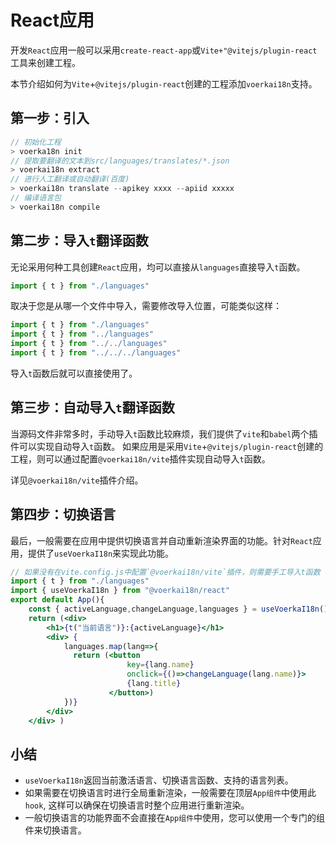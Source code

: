 # React应用

开发`React`应用一般可以采用`create-react-app`或`Vite+"@vitejs/plugin-react`工具来创建工程。

本节介绍如何为`Vite`+`@vitejs/plugin-react`创建的工程添加`voerkai18n`支持。

## 第一步：引入

```javascript | pure
// 初始化工程
> voerka18n init
// 提取要翻译的文本到src/languages/translates/*.json
> voerkai18n extract
// 进行人工翻译或自动翻译(百度)
> voerkai18n translate --apikey xxxx --apiid xxxxx
// 编译语言包
> voerkai18n compile 
```

## 第二步：导入`t`翻译函数
无论采用何种工具创建`React`应用，均可以直接从`languages`直接导入`t`函数。

```javascript | pure
import { t } from "./languages"
```
取决于您是从哪一个文件中导入，需要修改导入位置，可能类似这样：
```javascript | pure
import { t } from "./languages"
import { t } from "../languages"
import { t } from "../../languages"
import { t } from "../../../languages"
```

导入`t`函数后就可以直接使用了。

## 第三步：自动导入`t`翻译函数

当源码文件非常多时，手动导入`t`函数比较麻烦，我们提供了`vite`和`babel`两个插件可以实现自动导入`t`函数。
如果应用是采用`Vite`+`@vitejs/plugin-react`创建的工程，则可以通过配置`@voerkai18n/vite`插件实现自动导入`t`函数。

详见`@voerkai18n/vite`插件介绍。


## 第四步：切换语言

最后，一般需要在应用中提供切换语言并自动重新渲染界面的功能。针对`React`应用，提供了`useVoerkaI18n`来实现此功能。


```jsx | pure
// 如果没有在vite.config.js中配置`@voerkai18n/vite`插件，则需要手工导入t函数
import { t } from "./languages"
import { useVoerkaI18n } from "@voerkai18n/react"
export default App(){
    const { activeLanguage,changeLanguage,languages } = useVoerkaI18n()
	return (<div>
        <h1>{t("当前语言")}:{activeLanguage}</h1>
        <div> {
         	languages.map(lang=>{
              return (<button 
                          key={lang.name}
                          onclick={()=>changeLanguage(lang.name)}>
                          {lang.title}
                      </button>)
            })}
    	</div>             
    </div> )
```

## 小结

- `useVoerkaI18n`返回当前激活语言、切换语言函数、支持的语言列表。
- 如果需要在切换语言时进行全局重新渲染，一般需要在顶层`App组件`中使用此`hook`, 这样可以确保在切换语言时整个应用进行重新渲染。
- 一般切换语言的功能界面不会直接在`App组件`中使用，您可以使用一个专门的组件来切换语言。

